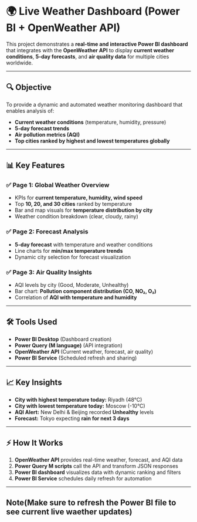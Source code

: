 # 🌍 Live Weather Dashboard (Power BI + OpenWeather API)

This project demonstrates a **real-time and interactive Power BI dashboard** that integrates with the **OpenWeather API** to display **current weather conditions**, **5-day forecasts**, and **air quality data** for multiple cities worldwide.

---

## 🔍 Objective
To provide a dynamic and automated weather monitoring dashboard that enables analysis of:

- **Current weather conditions** (temperature, humidity, pressure)
- **5-day forecast trends**
- **Air pollution metrics (AQI)**
- **Top cities ranked by highest and lowest temperatures globally**

---

## 📊 Key Features

### ✅ **Page 1: Global Weather Overview**
- KPIs for **current temperature, humidity, wind speed**
- Top **10, 20, and 30 cities** ranked by temperature
- Bar and map visuals for **temperature distribution by city**
- Weather condition breakdown (clear, cloudy, rainy)

### ✅ **Page 2: Forecast Analysis**
- **5-day forecast** with temperature and weather conditions
- Line charts for **min/max temperature trends**
- Dynamic city selection for forecast visualization

### ✅ **Page 3: Air Quality Insights**
- AQI levels by city (Good, Moderate, Unhealthy)
- Bar chart: **Pollution component distribution (CO, NO₂, O₃)**
- Correlation of **AQI with temperature and humidity**

---

## 🛠 Tools Used
- **Power BI Desktop** (Dashboard creation)
- **Power Query (M language)** (API integration)
- **OpenWeather API** (Current weather, forecast, air quality)
- **Power BI Service** (Scheduled refresh and sharing)

---

## 📈 Key Insights
- **City with highest temperature today:** Riyadh (48°C)
- **City with lowest temperature today:** Moscow (-10°C)
- **AQI Alert:** New Delhi & Beijing recorded **Unhealthy** levels
- **Forecast:** Tokyo expecting **rain for next 3 days**

---

## ⚡ How It Works
1. **OpenWeather API** provides real-time weather, forecast, and AQI data
2. **Power Query M scripts** call the API and transform JSON responses
3. **Power BI dashboard** visualizes data with dynamic ranking and filters
4. **Power BI Service** schedules daily refresh for automation

---
## Note(Make sure to refresh the Power BI file to see current live waether updates)
